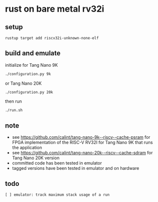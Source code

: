 # rust on bare metal rv32i

## setup
```sh
rustup target add riscv32i-unknown-none-elf
```

## build and emulate
initialize for Tang Nano 9K
```sh
./configuration.py 9k
```
or Tang Nano 20K
```sh
./configuration.py 20k
```
then run
```sh
./run.sh
```

## note
* see https://github.com/calint/tang-nano-9k--riscv--cache-psram for FPGA implementation of the RISC-V RV32I for Tang Nano 9K that runs the application
* see https://github.com/calint/tang-nano-20k--riscv--cache-sdram for Tang Nano 20K version
*  committed code has been tested in emulator
*  tagged versions have been tested in emulator and on hardware

## todo
```
[ ] emulator: track maximum stack usage of a run
```